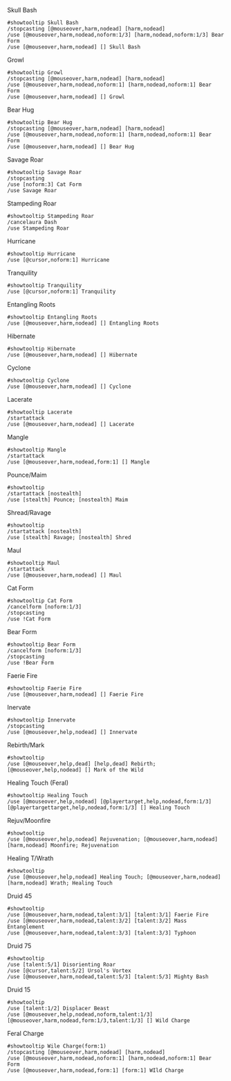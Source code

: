 Skull Bash
```
#showtooltip Skull Bash
/stopcasting [@mouseover,harm,nodead] [harm,nodead]
/use [@mouseover,harm,nodead,noform:1/3] [harm,nodead,noform:1/3] Bear Form
/use [@mouseover,harm,nodead] [] Skull Bash
```

Growl
```
#showtooltip Growl
/stopcasting [@mouseover,harm,nodead] [harm,nodead]
/use [@mouseover,harm,nodead,noform:1] [harm,nodead,noform:1] Bear Form
/use [@mouseover,harm,nodead] [] Growl
```

Bear Hug
```
#showtooltip Bear Hug
/stopcasting [@mouseover,harm,nodead] [harm,nodead]
/use [@mouseover,harm,nodead,noform:1] [harm,nodead,noform:1] Bear Form
/use [@mouseover,harm,nodead] [] Bear Hug
```

Savage Roar
```
#showtooltip Savage Roar
/stopcasting
/use [noform:3] Cat Form
/use Savage Roar
```

Stampeding Roar
```
#showtooltip Stampeding Roar
/cancelaura Dash
/use Stampeding Roar
```

Hurricane
```
#showtooltip Hurricane
/use [@cursor,noform:1] Hurricane
```

Tranquility
```
#showtooltip Tranquility
/use [@cursor,noform:1] Tranquility
```

Entangling Roots
```
#showtooltip Entangling Roots
/use [@mouseover,harm,nodead] [] Entangling Roots
```

Hibernate
```
#showtooltip Hibernate
/use [@mouseover,harm,nodead] [] Hibernate
```

Cyclone
```
#showtooltip Cyclone
/use [@mouseover,harm,nodead] [] Cyclone
```

Lacerate
```
#showtooltip Lacerate
/startattack 
/use [@mouseover,harm,nodead] [] Lacerate
```

Mangle
```
#showtooltip Mangle
/startattack 
/use [@mouseover,harm,nodead,form:1] [] Mangle
```

Pounce/Maim
```
#showtooltip
/startattack [nostealth]
/use [stealth] Pounce; [nostealth] Maim
```

Shread/Ravage
```
#showtooltip
/startattack [nostealth]
/use [stealth] Ravage; [nostealth] Shred
```

Maul
```
#showtooltip Maul
/startattack 
/use [@mouseover,harm,nodead] [] Maul
```

Cat Form
```
#showtooltip Cat Form
/cancelform [noform:1/3]
/stopcasting
/use !Cat Form
```

Bear Form
```
#showtooltip Bear Form
/cancelform [noform:1/3]
/stopcasting
/use !Bear Form
```

Faerie Fire
```
#showtooltip Faerie Fire
/use [@mouseover,harm,nodead] [] Faerie Fire
```

Inervate
```
#showtooltip Innervate
/stopcasting
/use [@mouseover,help,nodead] [] Innervate
```

Rebirth/Mark
```
#showtooltip
/use [@mouseover,help,dead] [help,dead] Rebirth; [@mouseover,help,nodead] [] Mark of the Wild
```

Healing Touch (Feral)
```
#showtooltip Healing Touch
/use [@mouseover,help,nodead] [@playertarget,help,nodead,form:1/3] [@playertargettarget,help,nodead,form:1/3] [] Healing Touch
```

Rejuv/Moonfire
```
#showtooltip 
/use [@mouseover,help,nodead] Rejuvenation; [@mouseover,harm,nodead] [harm,nodead] Moonfire; Rejuvenation
```

Healing T/Wrath
```
#showtooltip 
/use [@mouseover,help,nodead] Healing Touch; [@mouseover,harm,nodead] [harm,nodead] Wrath; Healing Touch
```

Druid 45
```
#showtooltip
/use [@mouseover,harm,nodead,talent:3/1] [talent:3/1] Faerie Fire
/use [@mouseover,harm,nodead,talent:3/2] [talent:3/2] Mass Entanglement
/use [@mouseover,harm,nodead,talent:3/3] [talent:3/3] Typhoon
```

Druid 75
```
#showtooltip
/use [talent:5/1] Disorienting Roar
/use [@cursor,talent:5/2] Ursol's Vortex
/use [@mouseover,harm,nodead,talent:5/3] [talent:5/3] Mighty Bash 
```

Druid 15
```
#showtooltip
/use [talent:1/2] Displacer Beast
/use [@mouseover,help,nodead,noform,talent:1/3][@mouseover,harm,nodead,form:1/3,talent:1/3] [] Wild Charge
```

Feral Charge
```
#showtooltip Wile Charge(form:1)
/stopcasting [@mouseover,harm,nodead] [harm,nodead]
/use [@mouseover,harm,nodead,noform:1] [harm,nodead,noform:1] Bear Form
/use [@mouseover,harm,nodead,form:1] [form:1] WIld Charge
```

